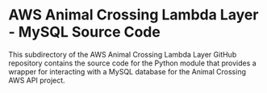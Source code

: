 # AWS Animal Crossing Lambda Layer - MySQL Source Code
This subdirectory of the AWS Animal Crossing Lambda Layer GitHub repository contains the source code for the Python module that provides a wrapper for interacting with a MySQL database for the Animal Crossing AWS API project.
